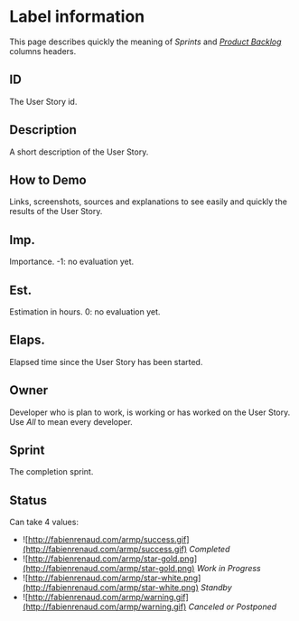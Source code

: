# Label information #

This page describes quickly the meaning of _Sprints_ and _[Product Backlog](ProductBacklog.md)_ columns headers.

## ID ##
The User Story id.

## Description ##
A short description of the User Story.

## How to Demo ##
Links, screenshots, sources and explanations to see easily and quickly the results of the User Story.

## Imp. ##
Importance.
-1: no evaluation yet.

## Est. ##
Estimation in hours.
0: no evaluation yet.

## Elaps. ##
Elapsed time since the User Story has been started.

## Owner ##
Developer who is plan to work, is working or has worked on the User Story.
Use _All_ to mean every developer.

## Sprint ##
The completion sprint.

## Status ##
Can take 4 values:
  * ![http://fabienrenaud.com/armp/success.gif](http://fabienrenaud.com/armp/success.gif) _Completed_
  * ![http://fabienrenaud.com/armp/star-gold.png](http://fabienrenaud.com/armp/star-gold.png) _Work in Progress_
  * ![http://fabienrenaud.com/armp/star-white.png](http://fabienrenaud.com/armp/star-white.png) _Standby_
  * ![http://fabienrenaud.com/armp/warning.gif](http://fabienrenaud.com/armp/warning.gif) _Canceled or Postponed_